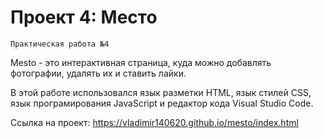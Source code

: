 # Проект 4: Место

```
Практическая работа №4

```
Mesto - это интерактивная страница, куда можно добавлять фотографии, удалять их и ставить лайки.

В этой работе использовался язык разметки HTML, язык стилей CSS, язык програмирования JavaScript и редактор кода Visual Studio Code.

Ссылка на проект: https://vladimir140620.github.io/mesto/index.html
